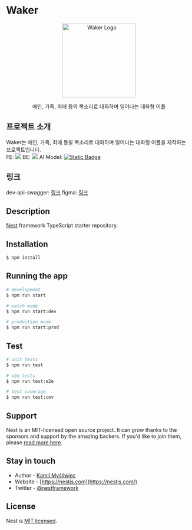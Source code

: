 
# Waker

<p align="center">
  <img src="https://github.com/user-attachments/assets/52b011b5-3051-4572-9650-e256f5ebcbff" width="200" alt="Waker Logo" />
</p>

<p align="center">애인, 가족, 최애 등의 목소리로 대화하며 일어나는 대화형 어플</p>

## 프로젝트 소개
Waker는 애인, 가족, 최애 등읠 목소리로 대화하며 일어나는 대화형 어플을 제작하는 프로젝트입니다.<br>
FE: <img src="https://img.shields.io/badge/Flutter-02569B?style=for-the-badge&logo=flutter&logoColor=white"/></a> 
BE: <img src="https://img.shields.io/badge/nestjs-123?style=for-the-badge&logo=nestjs&logoColor=%23E0234E"></a> 
AI Model: 
<a href="https://github.com/FunAudioLLM/CosyVoice"> 
  <img alt="Static Badge" src="https://img.shields.io/badge/CozyVoice-123?style=for-the-badge&color=%23ECD53F">
</a> <br>

## 링크
dev-api-swagger: <a href="https://api.vvaker.com/api">링크</a>
figma: <a href="https://www.figma.com/design/al2sXFT1PyxuZOE3mhgBy9/waker_hi-fi?node-id=0-1&t=eGh9JdMahgkOUPZb-1">링크<a>


## Description

[Nest](https://github.com/nestjs/nest) framework TypeScript starter repository.

## Installation

```bash
$ npm install
```

## Running the app

```bash
# development
$ npm run start

# watch mode
$ npm run start:dev

# production mode
$ npm run start:prod
```

## Test

```bash
# unit tests
$ npm run test

# e2e tests
$ npm run test:e2e

# test coverage
$ npm run test:cov
```

## Support

Nest is an MIT-licensed open source project. It can grow thanks to the sponsors and support by the amazing backers. If you'd like to join them, please [read more here](https://docs.nestjs.com/support).

## Stay in touch

- Author - [Kamil Myśliwiec](https://kamilmysliwiec.com)
- Website - [https://nestjs.com](https://nestjs.com/)
- Twitter - [@nestframework](https://twitter.com/nestframework)

## License

Nest is [MIT licensed](LICENSE).
